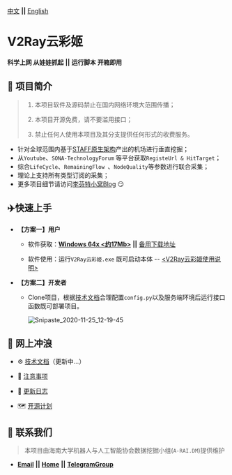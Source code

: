 [中文](https://github.com/QIN2DIM/V2RayCloudSpider) **||** [English](https://github.com/QIN2DIM/V2RayCloudSpider/blob/master/doc/subdirectory/README_us.md)

# V2Ray云彩姬

**科学上网 从娃娃抓起** **||** **运行脚本 开箱即用**

## :carousel_horse: 项目简介

> 1. 本项目软件及源码禁止在国内网络环境大范围传播；
>
> 2. 本项目开源免费，请不要滥用接口；
>
> 3. 禁止任何人使用本项目及其分支提供任何形式的收费服务。

- 针对全球范围内基于[STAFF原生架构](https://github.com/Anankke/SSPanel-Uim)产出的机场进行垂直挖掘；
- 从`Youtube`、`SONA-TechnologyForum` 等平台获取`RegisteUrl & HitTarget`；
- 综合`LifeCycle`、`RemainingFlow `、`NodeQuality`等参数进行联合采集；
- 理论上支持所有类型订阅的采集；
- 更多项目细节请访问[李芬特小窝Blog](https://www.qinse.top/v2raycs/) :smirk:

##  :airplane:快速上手

- **【方案一】用户**

    - 软件获取：[**Windows 64x <约17Mb>**](https://t.qinse.top/subscribe/v2ray云彩姬.zip) **||** [备用下载地址](https://yao.qinse.top/subscribe/v2ray云彩姬.zip)

    - 软件使用：运行`V2Ray云彩姬.exe` 既可启动本体 -- [<V2Ray云彩姬使用说明>](https://github.com/QIN2DIM/V2RayCloudSpider/blob/master/doc/subdirectory/V2Ray%E4%BA%91%E5%BD%A9%E5%A7%AC%E4%BD%BF%E7%94%A8%E8%AF%B4%E6%98%8E.md)

- **【方案二】开发者**

    - Clone项目，根据[技术文档](https://github.com/QIN2DIM/V2RayCloudSpider/blob/master/doc/subdirectory/技术文档(demo).md)合理配置`config.py`以及服务端环境后运行接口函数既可部署项目。

        ![Snipaste_2020-11-25_12-19-45](https://i.loli.net/2020/11/25/P9Kyr1ZEG43obnD.png)

## :ocean: 网上冲浪 

- :gear: [技术文档](https://github.com/QIN2DIM/V2RayCloudSpider/blob/master/doc/subdirectory/技术文档(demo).md)（更新中...）

- :small_red_triangle: [注意事项](https://github.com/QIN2DIM/V2RayCloudSpider/blob/master/doc/subdirectory/注意事项.md)

- :loudspeaker: [更新日志](https://github.com/QIN2DIM/V2RayCloudSpider/blob/master/doc/subdirectory/更新日志.md)
- :world_map: [开源计划](https://github.com/QIN2DIM/V2RayCloudSpider/blob/master/doc/subdirectory/开源计划.md)

## :email: 联系我们

> 本项目由海南大学机器人与人工智能协会数据挖掘小组(`A-RAI.DM`)提供维护

- [**Email**](mailto:RmAlkaid@outlook.com?subject=CampusDailyAutoSign-ISSUE) **||** [**Home**](https://a-rai.github.io/) **||** [**TelegramGroup**](https://t.me/joinchat/HlB9SQJubb5VmNU5)


